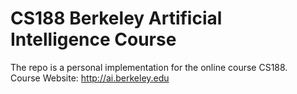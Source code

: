 # CS188 Berkeley Artificial Intelligence Course

The repo is a personal implementation for the online course CS188.<br/>
Course Website: http://ai.berkeley.edu
